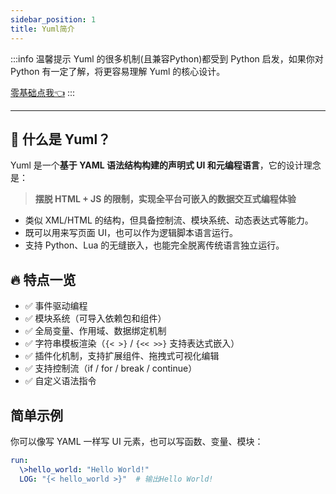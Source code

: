 ```yaml
---
sidebar_position: 1
title: Yuml简介
---
```


:::info 温馨提示
Yuml 的很多机制(且兼容Python)都受到 Python 启发，如果你对 Python 有一定了解，将更容易理解 Yuml 的核心设计。

[零基础点我👈](/docs/其他/basics)
:::

---

## 🧠 什么是 Yuml？

Yuml 是一个**基于 YAML 语法结构构建的声明式 UI 和元编程语言**，它的设计理念是：

> **摆脱 HTML + JS 的限制，实现全平台可嵌入的数据交互式编程体验**

- 类似 XML/HTML 的结构，但具备控制流、模块系统、动态表达式等能力。
- 既可以用来写页面 UI，也可以作为逻辑脚本语言运行。
- 支持 Python、Lua 的无缝嵌入，也能完全脱离传统语言独立运行。

## 🔥 特点一览

- ✅ 事件驱动编程
- ✅ 模块系统（可导入依赖包和组件）
- ✅ 全局变量、作用域、数据绑定机制
- ✅ 字符串模板渲染（`{< >}` / `{<< >>}` 支持表达式嵌入）
- ✅ 插件化机制，支持扩展组件、拖拽式可视化编辑
- ✅ 支持控制流（if / for / break / continue）
- ✅ 自定义语法指令

## 简单示例

你可以像写 YAML 一样写 UI 元素，也可以写函数、变量、模块：

```yaml
run:
  \>hello_world: "Hello World!"
  LOG: "{< hello_world >}"  # 输出Hello World!